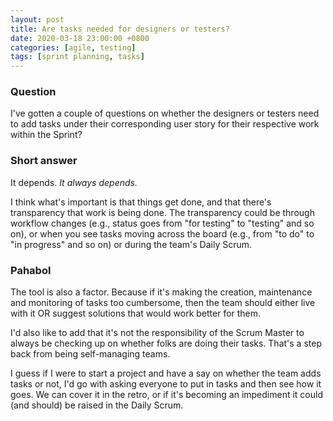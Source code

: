 ```yaml
---
layout: post
title: Are tasks needed for designers or testers?
date: 2020-03-18 23:00:00 +0800
categories: [agile, testing]
tags: [sprint planning, tasks]
---
```


### Question

I've gotten a couple of questions on whether the designers or testers need to add tasks under their corresponding user story for their respective work within the Sprint?


### Short answer

It depends. _It always depends._

I think what's important is that things get done, and that there's transparency that work is being done. The transparency could be through workflow changes (e.g., status goes from "for testing" to "testing" and so on), or when you see tasks moving across the board (e.g., from "to do" to "in progress" and so on) or during the team's Daily Scrum.


### Pahabol

The tool is also a factor. Because if it's making the creation, maintenance and monitoring of tasks too cumbersome, then the team should either live with it OR suggest solutions that would work better for them.

I'd also like to add that it's not the responsibility of the Scrum Master to always be checking up on whether folks are doing their tasks. That's a step back from being self-managing teams.

I guess if I were to start a project and have a say on whether the team adds tasks or not, I'd go with asking everyone to put in tasks and then see how it goes. We can cover it in the retro, or if it's becoming an impediment it could (and should) be raised in the Daily Scrum.
